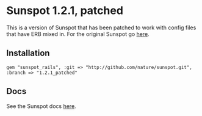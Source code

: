 # Sunspot 1.2.1, patched

This is a version of Sunspot that has been patched to work with config files that have ERB mixed in. For the original Sunspot go [here](http://github.com/sunspot/sunspot).

## Installation

`gem "sunspot_rails", :git => "http://github.com/nature/sunspot.git", :branch => "1.2.1_patched"`

## Docs

See the Sunspot docs [here](http://outoftime.github.com/sunspot/).